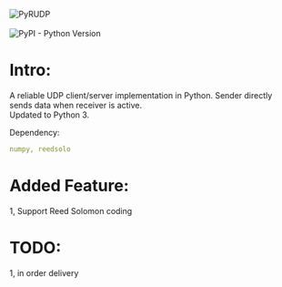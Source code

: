 ![PyRUDP](http://i.imgur.com/4uLExCE.png)<br> \
![PyPI - Python Version](https://img.shields.io/badge/python-≥3.5-blue.svg)

# Intro:
A reliable UDP client/server implementation in Python. Sender directly sends data when receiver is active.\
Updated to Python 3.

Dependency:
```yaml
numpy, reedsolo
```

# Added Feature:
1, Support Reed Solomon coding

# TODO:
1, in order delivery

